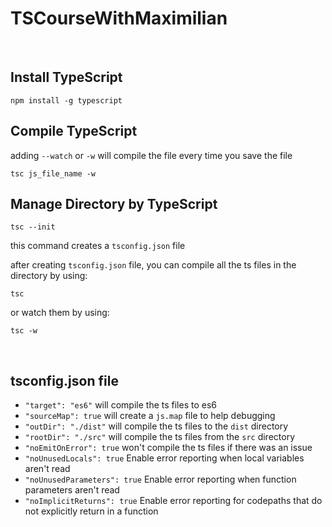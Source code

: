 # TSCourseWithMaximilian

<br>

## Install TypeScript

```
npm install -g typescript
```

## Compile TypeScript

adding `--watch` or `-w` will compile the file every time you save the file
```
tsc js_file_name -w
```

## Manage Directory by TypeScript
```
tsc --init  
```
this command creates a `tsconfig.json` file

after creating `tsconfig.json` file, you can compile all the ts files in the directory by using:
```
tsc
```
or watch them by using:
```
tsc -w
```
<br>

## tsconfig.json file

* `"target": "es6"` will compile the ts files to es6
* `"sourceMap": true` will create a `js.map` file to help debugging
* `"outDir": "./dist"` will compile the ts files to the `dist` directory
* `"rootDir": "./src"` will compile the ts files from the `src` directory
* `"noEmitOnError": true` won't compile the ts files if there was an issue
* `"noUnusedLocals": true` Enable error reporting when local variables aren't read
* `"noUnusedParameters": true` Enable error reporting when function parameters aren't read
* `"noImplicitReturns": true` Enable error reporting for codepaths that do not explicitly return in a function
